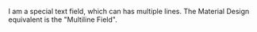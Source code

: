 I am a special text field, which can has multiple lines. The Material Design equivalent is the "Multiline Field".
